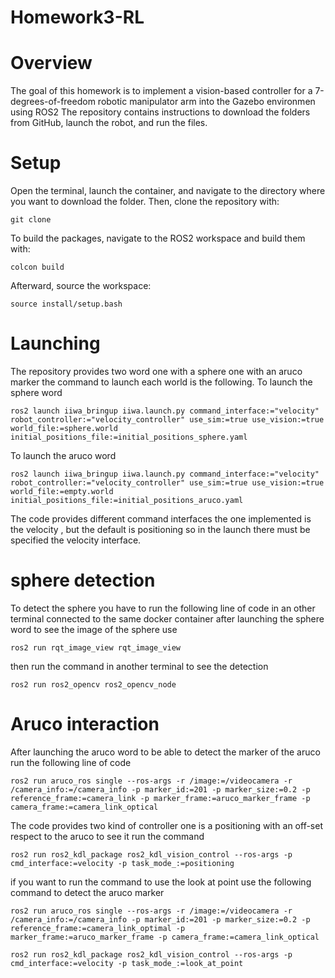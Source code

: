 # Homework3-RL
# Overview
The goal of this homework is to implement a vision-based controller for a 7-degrees-of-freedom robotic manipulator arm into the Gazebo environmen using ROS2 
The repository contains instructions to download the folders from GitHub, launch the robot, and run the files.
# Setup
Open the terminal, launch the container, and navigate to the directory where you want to download the folder. Then, clone the repository with:
```
git clone 
```
To build the packages, navigate to the ROS2 workspace and build them with:
```
colcon build 
```
Afterward, source the workspace:
```
source install/setup.bash
```
# Launching
The repository provides two word one with a sphere one with an aruco marker the command to launch each world is the following.
To launch the sphere word 
```
ros2 launch iiwa_bringup iiwa.launch.py command_interface:="velocity" robot_controller:="velocity_controller" use_sim:=true use_vision:=true world_file:=sphere.world initial_positions_file:=initial_positions_sphere.yaml
```
To launch the aruco word

```
ros2 launch iiwa_bringup iiwa.launch.py command_interface:="velocity" robot_controller:="velocity_controller" use_sim:=true use_vision:=true world_file:=empty.world initial_positions_file:=initial_positions_aruco.yaml
```
The code provides different command interfaces the one implemented is the velocity , but the default is positioning so in the launch there must be specified the velocity interface.


# sphere detection 
To detect the sphere you have to run the following line of code  in an other terminal connected to the same docker container after launching the sphere word to see the image of the sphere use 
```
ros2 run rqt_image_view rqt_image_view

```
then run the command  in another terminal to see the detection 

```
ros2 run ros2_opencv ros2_opencv_node 
```
# Aruco interaction 
 After launching the aruco word to be able to detect the marker of the aruco run the following line of code 
 
 ```
ros2 run aruco_ros single --ros-args -r /image:=/videocamera -r /camera_info:=/camera_info -p marker_id:=201 -p marker_size:=0.2 -p reference_frame:=camera_link -p marker_frame:=aruco_marker_frame -p camera_frame:=camera_link_optical
```
 The code provides two kind of controller one is a positioning with an off-set respect to the aruco to see it run the command


```
ros2 run ros2_kdl_package ros2_kdl_vision_control --ros-args -p cmd_interface:=velocity -p task_mode_:=positioning
```
 if you want to run the command to use the look at point use the following command to detect the aruco marker 

 ```
ros2 run aruco_ros single --ros-args -r /image:=/videocamera -r /camera_info:=/camera_info -p marker_id:=201 -p marker_size:=0.2 -p reference_frame:=camera_link_optimal -p marker_frame:=aruco_marker_frame -p camera_frame:=camera_link_optical
```
 
```
ros2 run ros2_kdl_package ros2_kdl_vision_control --ros-args -p cmd_interface:=velocity -p task_mode_:=look_at_point
```
